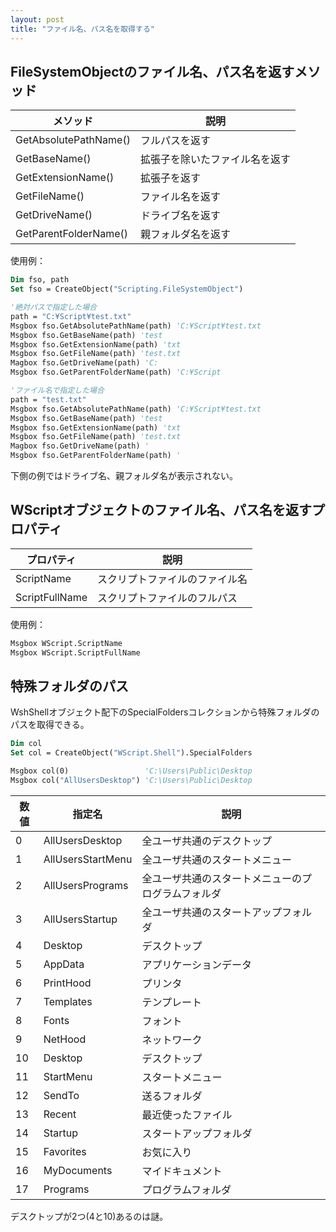 ```yaml
---
layout: post
title: "ファイル名、パス名を取得する"
---
```


## FileSystemObjectのファイル名、パス名を返すメソッド

|メソッド|説明|
|---|---|
|GetAbsolutePathName()|フルパスを返す|
|GetBaseName()|拡張子を除いたファイル名を返す|
|GetExtensionName()|拡張子を返す|
|GetFileName()|ファイル名を返す|
|GetDriveName()|ドライブ名を返す|
|GetParentFolderName()|親フォルダ名を返す|

使用例：

```vb
Dim fso, path
Set fso = CreateObject("Scripting.FileSystemObject")

'絶対パスで指定した場合
path = "C:¥Script¥test.txt"
Msgbox fso.GetAbsolutePathName(path) 'C:¥Script¥test.txt
Msgbox fso.GetBaseName(path) 'test
Msgbox fso.GetExtensionName(path) 'txt
Msgbox fso.GetFileName(path) 'test.txt
Magbox fso.GetDriveName(path) 'C:
Msgbox fso.GetParentFolderName(path) 'C:¥Script

'ファイル名で指定した場合
path = "test.txt"
Msgbox fso.GetAbsolutePathName(path) 'C:¥Script¥test.txt
Msgbox fso.GetBaseName(path) 'test
Msgbox fso.GetExtensionName(path) 'txt
Msgbox fso.GetFileName(path) 'test.txt
Magbox fso.GetDriveName(path) '
Msgbox fso.GetParentFolderName(path) '
```

下側の例ではドライブ名、親フォルダ名が表示されない。

## WScriptオブジェクトのファイル名、パス名を返すプロパティ

|プロパティ|説明|
|---|---|
|ScriptName|スクリプトファイルのファイル名|
|ScriptFullName|スクリプトファイルのフルパス|

使用例：

```vb
Msgbox WScript.ScriptName
Msgbox WScript.ScriptFullName
```

## 特殊フォルダのパス

WshShellオブジェクト配下のSpecialFoldersコレクションから特殊フォルダのパスを取得できる。

```vb
Dim col
Set col = CreateObject("WScript.Shell").SpecialFolders

Msgbox col(0)                 'C:\Users\Public\Desktop
Msgbox col("AllUsersDesktop") 'C:\Users\Public\Desktop
```

|数値|指定名|説明|
|---|---|---|
|0|AllUsersDesktop|全ユーザ共通のデスクトップ|
|1|AllUsersStartMenu|全ユーザ共通のスタートメニュー|
|2|AllUsersPrograms|全ユーザ共通のスタートメニューのプログラムフォルダ|
|3|AllUsersStartup|全ユーザ共通のスタートアップフォルダ|
|4|Desktop|デスクトップ|
|5|AppData|アプリケーションデータ|
|6|PrintHood|プリンタ|
|7|Templates|テンプレート|
|8|Fonts|フォント|
|9|NetHood|ネットワーク|
|10|Desktop|デスクトップ|
|11|StartMenu|スタートメニュー|
|12|SendTo|送るフォルダ|
|13|Recent|最近使ったファイル|
|14|Startup|スタートアップフォルダ|
|15|Favorites|お気に入り|
|16|MyDocuments|マイドキュメント|
|17|Programs|プログラムフォルダ|

デスクトップが2つ(4と10)あるのは謎。

